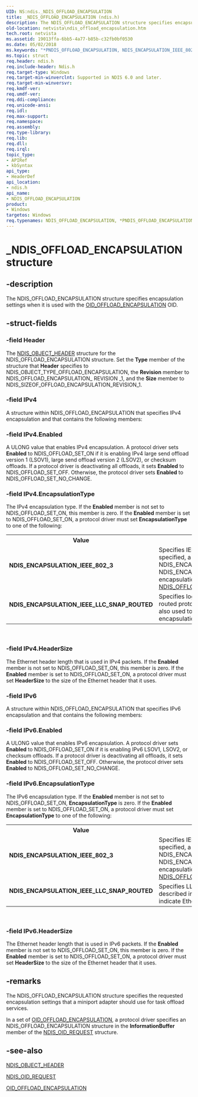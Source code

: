 ```yaml
---
UID: NS:ndis._NDIS_OFFLOAD_ENCAPSULATION
title: _NDIS_OFFLOAD_ENCAPSULATION (ndis.h)
description: The NDIS_OFFLOAD_ENCAPSULATION structure specifies encapsulation settings when it is used with the OID_OFFLOAD_ENCAPSULATION OID.
old-location: netvista\ndis_offload_encapsulation.htm
tech.root: netvista
ms.assetid: 19013ffa-6bb5-4a77-b85b-c32fb0bf0530
ms.date: 05/02/2018
ms.keywords: "*PNDIS_OFFLOAD_ENCAPSULATION, NDIS_ENCAPSULATION_IEEE_802_3, NDIS_ENCAPSULATION_IEEE_LLC_SNAP_ROUTED, NDIS_OFFLOAD_ENCAPSULATION, NDIS_OFFLOAD_ENCAPSULATION structure [Network Drivers Starting with Windows Vista], PNDIS_OFFLOAD_ENCAPSULATION, PNDIS_OFFLOAD_ENCAPSULATION structure pointer [Network Drivers Starting with Windows Vista], _NDIS_OFFLOAD_ENCAPSULATION, ndis/NDIS_OFFLOAD_ENCAPSULATION, ndis/PNDIS_OFFLOAD_ENCAPSULATION, netvista.ndis_offload_encapsulation, tcpip_offload_ref_d3154816-5813-4616-b17f-b76362d9a58f.xml"
ms.topic: struct
req.header: ndis.h
req.include-header: Ndis.h
req.target-type: Windows
req.target-min-winverclnt: Supported in NDIS 6.0 and later.
req.target-min-winversvr: 
req.kmdf-ver: 
req.umdf-ver: 
req.ddi-compliance: 
req.unicode-ansi: 
req.idl: 
req.max-support: 
req.namespace: 
req.assembly: 
req.type-library: 
req.lib: 
req.dll: 
req.irql: 
topic_type:
- APIRef
- kbSyntax
api_type:
- HeaderDef
api_location:
- ndis.h
api_name:
- NDIS_OFFLOAD_ENCAPSULATION
product:
- Windows
targetos: Windows
req.typenames: NDIS_OFFLOAD_ENCAPSULATION, *PNDIS_OFFLOAD_ENCAPSULATION
---
```


# _NDIS_OFFLOAD_ENCAPSULATION structure


## -description


The NDIS_OFFLOAD_ENCAPSULATION structure specifies encapsulation settings when it is used with the 
  <a href="https://docs.microsoft.com/windows-hardware/drivers/network/oid-offload-encapsulation">OID_OFFLOAD_ENCAPSULATION</a> OID.


## -struct-fields




### -field Header

The 
     <a href="https://docs.microsoft.com/windows-hardware/drivers/ddi/content/ntddndis/ns-ntddndis-_ndis_object_header">NDIS_OBJECT_HEADER</a> structure for the
     NDIS_OFFLOAD_ENCAPSULATION structure. Set the 
     <b>Type</b> member of the structure that 
     <b>Header</b> specifies to NDIS_OBJECT_TYPE_OFFLOAD_ENCAPSULATION, the 
     <b>Revision</b> member to NDIS_OFFLOAD_ENCAPSULATION_ REVISION _1, and the 
     <b>Size</b> member to NDIS_SIZEOF_OFFLOAD_ENCAPSULATION_REVISION_1.


### -field IPv4

A structure within NDIS_OFFLOAD_ENCAPSULATION that specifies IPv4 encapsulation and that contains
     the following members:
     


### -field IPv4.Enabled

A ULONG value that enables IPv4 encapsulation. A protocol driver sets 
       <b>Enabled</b> to NDIS_OFFLOAD_SET_ON if it is enabling IPv4 large send offload version 1 (LSOV1),
       large send offload version 2 (LSOV2), or checksum offloads. If a protocol driver is deactivating all offloads, it sets <b>Enabled</b> to NDIS_OFFLOAD_SET_OFF. Otherwise, the protocol driver sets 
       <b>Enabled</b> to NDIS_OFFLOAD_SET_NO_CHANGE.


### -field IPv4.EncapsulationType

The IPv4 encapsulation type. If the 
       <b>Enabled</b> member is not set to NDIS_OFFLOAD_SET_ON, this member is zero. If the 
       <b>Enabled</b> member is set to NDIS_OFFLOAD_SET_ON, a protocol driver must set 
       <b>EncapsulationType</b> to one of the following:
       

<table>
<tr>
<th>Value</th>
<th>Meaning</th>
</tr>
<tr>
<td width="40%"><a id="NDIS_ENCAPSULATION_IEEE_802_3"></a><a id="ndis_encapsulation_ieee_802_3"></a><dl>
<dt><b>NDIS_ENCAPSULATION_IEEE_802_3</b></dt>
</dl>
</td>
<td width="60%">
Specifies IEEE 802.3 encapsulation. When this value is specified, a miniport driver should also use NDIS_ENCAPSULATION_IEEE_802_3_P_AND_Q or NDIS_ENCAPSULATION_IEEE_802_3_P_AND_Q_IN_OOB encapsulation where applicable. See documentation for <a href="https://docs.microsoft.com/windows-hardware/drivers/ddi/content/ntddndis/ns-ntddndis-_ndis_offload">NDIS_OFFLOAD</a> for more information.


</td>
</tr>
<tr>
<td width="40%"><a id="NDIS_ENCAPSULATION_IEEE_LLC_SNAP_ROUTED"></a><a id="ndis_encapsulation_ieee_llc_snap_routed"></a><dl>
<dt><b>NDIS_ENCAPSULATION_IEEE_LLC_SNAP_ROUTED</b></dt>
</dl>
</td>
<td width="60%">
Specifies logical link control (LLC) encapsulation for routed protocols, as described in RFC
         1483. This flag is also used to indicate Ethernet LLC/SNAP encapsulation.

</td>
</tr>
</table>
 


### -field IPv4.HeaderSize

The Ethernet header length that is used in IPv4 packets. If the 
       <b>Enabled</b> member is not set to NDIS_OFFLOAD_SET_ON, this member is zero. If the 
       <b>Enabled</b> member is set to NDIS_OFFLOAD_SET_ON, a protocol driver must set 
       <b>HeaderSize</b> to the size of the Ethernet header that it uses.


### -field IPv6

A structure within NDIS_OFFLOAD_ENCAPSULATION that specifies IPv6 encapsulation and that contains
     the following members:
     


### -field IPv6.Enabled

A ULONG value that enables IPv6 encapsulation. A protocol driver sets 
       <b>Enabled</b> to NDIS_OFFLOAD_SET_ON if it is enabling IPv6 LSOV1, LSOV2, or checksum offloads.
       If a protocol driver is deactivating all offloads, it sets <b>Enabled</b> to NDIS_OFFLOAD_SET_OFF. Otherwise, the protocol driver sets 
       <b>Enabled</b> to NDIS_OFFLOAD_SET_NO_CHANGE.


### -field IPv6.EncapsulationType

The IPv6 encapsulation type. If the 
       <b>Enabled</b> member is not set to NDIS_OFFLOAD_SET_ON, 
       <b>EncapsulationType</b> is zero. If the 
       <b>Enabled</b> member is set to NDIS_OFFLOAD_SET_ON, a protocol driver must set 
       <b>EncapsulationType</b> to one of the following:
       

<table>
<tr>
<th>Value</th>
<th>Meaning</th>
</tr>
<tr>
<td width="40%"><a id="NDIS_ENCAPSULATION_IEEE_802_3"></a><a id="ndis_encapsulation_ieee_802_3"></a><dl>
<dt><b>NDIS_ENCAPSULATION_IEEE_802_3</b></dt>
</dl>
</td>
<td width="60%">
Specifies IEEE 802.3 encapsulation. When this value is specified, a miniport driver should also use NDIS_ENCAPSULATION_IEEE_802_3_P_AND_Q or NDIS_ENCAPSULATION_IEEE_802_3_P_AND_Q_IN_OOB encapsulation where applicable. See documentation for <a href="https://docs.microsoft.com/windows-hardware/drivers/ddi/content/ntddndis/ns-ntddndis-_ndis_offload">NDIS_OFFLOAD</a> for more information.


</td>
</tr>
<tr>
<td width="40%"><a id="NDIS_ENCAPSULATION_IEEE_LLC_SNAP_ROUTED"></a><a id="ndis_encapsulation_ieee_llc_snap_routed"></a><dl>
<dt><b>NDIS_ENCAPSULATION_IEEE_LLC_SNAP_ROUTED</b></dt>
</dl>
</td>
<td width="60%">
Specifies LLC encapsulation for routed protocols, as described in RFC 1483. This flag is also
         used to indicate Ethernet LLC/SNAP encapsulation.

</td>
</tr>
</table>
 


### -field IPv6.HeaderSize

The Ethernet header length that is used in IPv6 packets. If the 
       <b>Enabled</b> member is not set to NDIS_OFFLOAD_SET_ON, this member is zero. If the 
       <b>Enabled</b> member is set to NDIS_OFFLOAD_SET_ON, a protocol driver must set 
       <b>HeaderSize</b> to the size of the Ethernet header that it uses.


## -remarks



The NDIS_OFFLOAD_ENCAPSULATION structure specifies the requested encapsulation settings that a
    miniport adapter should use for task offload services.

In a set of 
    <a href="https://docs.microsoft.com/windows-hardware/drivers/network/oid-offload-encapsulation">OID_OFFLOAD_ENCAPSULATION</a>, a
    protocol driver specifies an NDIS_OFFLOAD_ENCAPSULATION structure in the 
    <b>InformationBuffer</b> member of the 
    <a href="https://docs.microsoft.com/windows-hardware/drivers/ddi/content/ndis/ns-ndis-_ndis_oid_request">NDIS_OID_REQUEST</a> structure.




## -see-also




<a href="https://docs.microsoft.com/windows-hardware/drivers/ddi/content/ntddndis/ns-ntddndis-_ndis_object_header">NDIS_OBJECT_HEADER</a>



<a href="https://docs.microsoft.com/windows-hardware/drivers/ddi/content/ndis/ns-ndis-_ndis_oid_request">NDIS_OID_REQUEST</a>



<a href="https://docs.microsoft.com/windows-hardware/drivers/network/oid-offload-encapsulation">OID_OFFLOAD_ENCAPSULATION</a>
 

 

